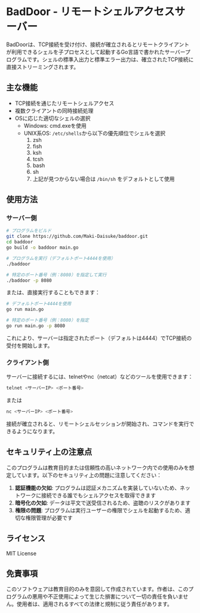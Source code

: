 # BadDoor - リモートシェルアクセスサーバー

BadDoorは、TCP接続を受け付け、接続が確立されるとリモートクライアントが利用できるシェルを子プロセスとして起動するGo言語で書かれたサーバープログラムです。シェルの標準入出力と標準エラー出力は、確立されたTCP接続に直接ストリーミングされます。

## 主な機能

- TCP接続を通じたリモートシェルアクセス
- 複数クライアントの同時接続処理
- OSに応じた適切なシェルの選択
  - Windows: cmd.exeを使用
  - UNIX系OS: `/etc/shells`から以下の優先順位でシェルを選択
    1. zsh
    2. fish
    3. ksh
    4. tcsh
    5. bash
    6. sh
    7. 上記が見つからない場合は `/bin/sh` をデフォルトとして使用

## 使用方法

### サーバー側

```bash
# プログラムをビルド
git clone https://github.com/Maki-Daisuke/baddoor.git
cd baddoor
go build -o baddoor main.go

# プログラムを実行（デフォルトポート4444を使用）
./baddoor

# 特定のポート番号（例：8080）を指定して実行
./baddoor -p 8080
```

または、直接実行することもできます：

```bash
# デフォルトポート4444を使用
go run main.go

# 特定のポート番号（例：8080）を指定
go run main.go -p 8080
```

これにより、サーバーは指定されたポート（デフォルトは4444）でTCP接続の受付を開始します。

### クライアント側

サーバーに接続するには、telnetやnc（netcat）などのツールを使用できます：

```bash
telnet <サーバーIP> <ポート番号>
```

または

```bash
nc <サーバーIP> <ポート番号>
```

接続が確立されると、リモートシェルセッションが開始され、コマンドを実行できるようになります。

## セキュリティ上の注意点

このプログラムは教育目的または信頼性の高いネットワーク内での使用のみを想定しています。以下のセキュリティ上の問題に注意してください：

1. **認証機能の欠如**: プログラムは認証メカニズムを実装していないため、ネットワークに接続できる誰でもシェルアクセスを取得できます
2. **暗号化の欠如**: データは平文で送受信されるため、盗聴のリスクがあります
3. **権限の問題**: プログラムは実行ユーザーの権限でシェルを起動するため、適切な権限管理が必要です

## ライセンス

MIT License

## 免責事項

このソフトウェアは教育目的のみを意図して作成されています。作者は、このプログラムの悪用や不正使用によって生じた損害について一切の責任を負いません。使用者は、適用されるすべての法律と規制に従う責任があります。
